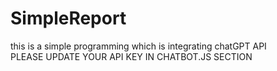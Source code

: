 # SimpleReport
this is a simple programming which is integrating chatGPT API  <br />
PLEASE UPDATE YOUR API KEY IN CHATBOT.JS SECTION

